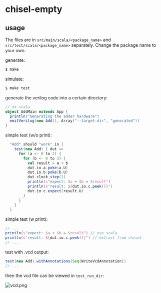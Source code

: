# chisel-empty

## usage

The files are in `src/main/scala/<package_name>` and `src/test/scala/<package_name>` separately. Change the package name to your own.

generate:
    
```bash
$ make
```

simulate:

```bash
$ make test
```

generate the verilog code into a certain directory:

```scala
// xx.scala
object AddMain extends App {
  println("Generating the adder hardware")
  emitVerilog(new Add(), Array("--target-dir", "generated"))
}
```

simple test (w/o print):

```scala
  "Add" should "work" in {
    test(new Add) { dut =>
      for (a <- 0 to 2) {
        for (b <- 0 to 3) {
          val result = a + b
          dut.io.a.poke(a.U)
          dut.io.b.poke(b.U)
          dut.clock.step(1)
          println(s"expect: $a + $b = $result")
          println(s"result: ${dut.io.c.peek()}")
          dut.io.c.expect(result.U)
        }
      }
    }
  }
```

simple test (w print):

```scala
// ...
println(s"expect: $a + $b = $result") // use scala
println(s"result: ${dut.io.c.peek()}") // extract from chisel
// ... 
```

test with .vcd output:

```scala
test(new Add).withAnnotations(Seq(WriteVcdAnnotation))
// ...
```

then the vcd file can be viewed in `test_run_dir`:

![vcd.png](https://s2.loli.net/2023/10/04/FPHwRb3uUNirkvj.png)
